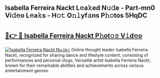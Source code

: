 ## Isabella Ferreira Nackt L𝚎a𝚔ed N𝚞𝚍e - Part-mn0 Vi𝚍𝚎o L𝚎a𝚔s - H𝚘𝚝 O𝚗𝚕yf𝚊ns P𝚑𝚘tos 5HqDC

# <h2><a href="http://kf55v8q.oniu.top/?m=Isabella+Ferreira+Nackt">🔗👉 🔴 Isabella Ferreira Nackt P𝚑ot𝚘𝚜 V𝚒d𝚎o</a></h2>

[![Isabella Ferreira Nackt Nu𝚍e𝚜](https://i.imgur.com/0qMVB7G.gif)](http://kf55v8q.oniu.top/?m=Isabella+Ferreira+Nackt)
Online thought leader Isabella Ferreira Nackt, recognized for sharing dance and lifestyle content, consisting of performances and personal vlogs. Versatile artist Isabella Ferreira Nackt, known for their remarkable abilities and achievements across various entertainment genres.  
